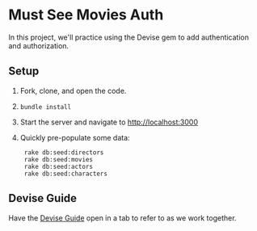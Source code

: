 # Must See Movies Auth

In this project, we'll practice using the Devise gem to add authentication and authorization.

## Setup

1. Fork, clone, and open the code.
1. `bundle install`
1. Start the server and navigate to [http://localhost:3000](http://localhost:3000)
1. Quickly pre-populate some data:

        rake db:seed:directors
        rake db:seed:movies
        rake db:seed:actors
        rake db:seed:characters

## Devise Guide

Have the [Devise Guide](https://guides.firstdraft.com/authentication-and-authorization-with-devise.html) open in a tab to refer to as we work together.
